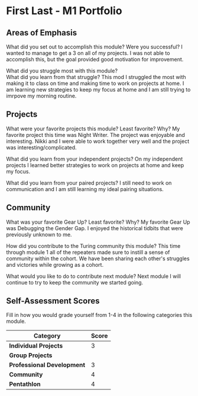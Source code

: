 # First Last - M1 Portfolio

## Areas of Emphasis

What did you set out to accomplish this module? Were you successful?  I wanted to manage to get a 3 on all of my projects.  I was not able to accomplish this, but the goal provided good motivation for improvement.


What did you struggle most with this module?  
What did you learn from that struggle?
This mod I struggled the most with making it to class on time and making time to work on projects at home.  I am learning new strategies to keep my focus at home and I am still trying to imrpove my morning routine.
## Projects

What were your favorite projects this module? Least favorite? Why?
My favorite project this time was Night Writer.  The project was enjoyable and interesting.  Nikki and I were able to work together very well and the project was interesting/complicated.

What did you learn from your independent projects?
On my independent projects I learned better strategies to work on projects at home and keep my focus.

What did you learn from your paired projects?
I still need to work on communication and I am still learning my ideal pairing situations.

## Community

What was your favorite Gear Up? Least favorite? Why?
My favorite Gear Up was Debugging the Gender Gap.  I enjoyed the historical tidbits that were previously unknown to me.

How did you contribute to the Turing community this module?
This time through module 1 all of the repeaters made sure to instill a sense of community within the cohort.  We have been sharing each other's struggles and victories while growing as a cohort.

What would you like to do to contribute next module?
Next module I will continue to try to keep the community we started going.

## Self-Assessment Scores

Fill in how you would grade yourself from 1-4 in the following categories this module.

| Category                     | Score |
| -----------------------------| ----- |
| **Individual Projects**      |   3   |
| **Group Projects**           |      |
| **Professional Development** |   3   |
| **Community**                |   4   |
| **Pentathlon**               |   4   |
